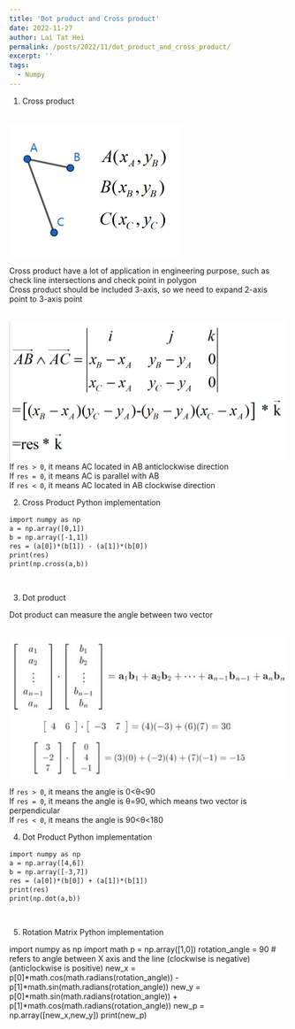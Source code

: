 ```yaml
---
title: 'Dot product and Cross product'
date: 2022-11-27
author: Lai Tat Hei
permalink: /posts/2022/11/dot_product_and_cross_product/
excerpt: ''
tags:
  - Numpy
---
```


1. Cross product<br/>

<br/><img src='/images/cross_product_picture_1.png'><br/>

Cross product have a lot of application in engineering purpose, such as check line intersections and check point in polygon<br/>
Cross product should be included 3-axis, so we need to expand 2-axis point to 3-axis point<br/>

<br/><img src='/images/cross_product_picture_2.png'><br/>
If `res > 0`, it means AC located in AB anticlockwise direction<br/>
If `res = 0`, it means AC is parallel with AB<br/>
If `res < 0`, it means AC located in AB clockwise direction<br/>

2. Cross Product Python implementation<br/>

```
import numpy as np
a = np.array([0,1])
b = np.array([-1,1])
res = (a[0])*(b[1]) - (a[1])*(b[0])
print(res)
print(np.cross(a,b))
```
<br/>

3. Dot product<br/>

Dot product can measure the angle between two vector

<br/><img src='/images/dot_product_picture_1.png'><br/>

If `res > 0`, it means the angle is 0<θ<90<br/>
If `res = 0`, it means the angle is θ=90, which means two vector is perpendicular<br/>
If `res < 0`, it means the angle is 90<θ<180<br/>

4. Dot Product Python implementation<br/>

```
import numpy as np
a = np.array([4,6])
b = np.array([-3,7])
res = (a[0])*(b[0]) + (a[1])*(b[1])
print(res)
print(np.dot(a,b))
```
<br/>

5. Rotation Matrix Python implementation

import numpy as np
import math
p = np.array([1,0])
rotation_angle = 90 # refers to angle between X axis and the line (clockwise is negative) (anticlockwise is positive)
new_x = p[0]*math.cos(math.radians(rotation_angle)) - p[1]*math.sin(math.radians(rotation_angle))
new_y = p[0]*math.sin(math.radians(rotation_angle)) + p[1]*math.cos(math.radians(rotation_angle))
new_p = np.array([new_x,new_y])
print(new_p)
